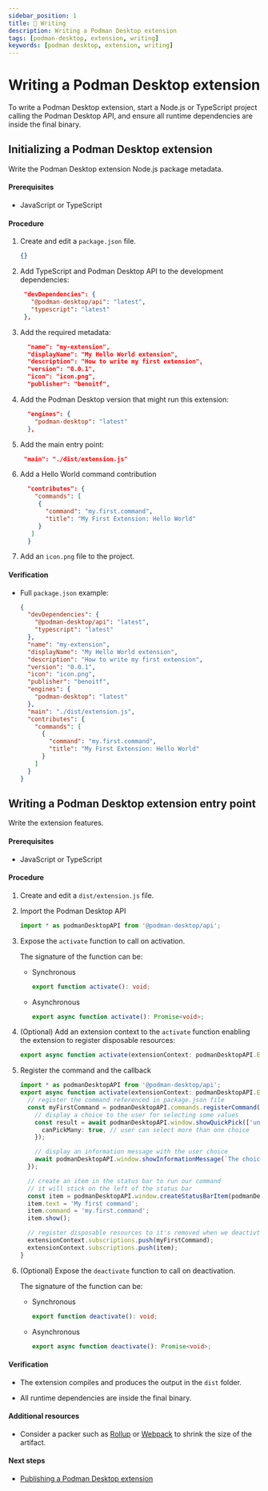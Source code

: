 ```yaml
---
sidebar_position: 1
title: 📝 Writing
description: Writing a Podman Desktop extension
tags: [podman-desktop, extension, writing]
keywords: [podman desktop, extension, writing]
---
```


# Writing a Podman Desktop extension

To write a Podman Desktop extension, start a Node.js or TypeScript project calling the Podman Desktop API, and ensure all runtime dependencies are inside the final binary.

## Initializing a Podman Desktop extension

Write the Podman Desktop extension Node.js package metadata.

#### Prerequisites

- JavaScript or TypeScript

#### Procedure

1. Create and edit a `package.json` file.

   ```json
   {}
   ```

1. Add TypeScript and Podman Desktop API to the development dependencies:

   ```json lines
    "devDependencies": {
      "@podman-desktop/api": "latest",
      "typescript": "latest"
    },
   ```

1. Add the required metadata:

   ```json lines
     "name": "my-extension",
     "displayName": "My Hello World extension",
     "description": "How to write my first extension",
     "version": "0.0.1",
     "icon": "icon.png",
     "publisher": "benoitf",
   ```

1. Add the Podman Desktop version that might run this extension:

   ```json lines
     "engines": {
       "podman-desktop": "latest"
     },
   ```

1. Add the main entry point:

   ```json lines
    "main": "./dist/extension.js"
   ```

1. Add a Hello World command contribution

   ```json lines
     "contributes": {
       "commands": [
        {
          "command": "my.first.command",
          "title": "My First Extension: Hello World"
        }
      ]
     }
   ```

1. Add an `icon.png` file to the project.

#### Verification

- Full `package.json` example:

  ```json
  {
    "devDependencies": {
      "@podman-desktop/api": "latest",
      "typescript": "latest"
    },
    "name": "my-extension",
    "displayName": "My Hello World extension",
    "description": "How to write my first extension",
    "version": "0.0.1",
    "icon": "icon.png",
    "publisher": "benoitf",
    "engines": {
      "podman-desktop": "latest"
    },
    "main": "./dist/extension.js",
    "contributes": {
      "commands": [
        {
          "command": "my.first.command",
          "title": "My First Extension: Hello World"
        }
      ]
    }
  }
  ```

## Writing a Podman Desktop extension entry point

Write the extension features.

#### Prerequisites

- JavaScript or TypeScript

#### Procedure

1. Create and edit a `dist/extension.js` file.

1. Import the Podman Desktop API

   ```typescript
   import * as podmanDesktopAPI from '@podman-desktop/api';
   ```

1. Expose the `activate` function to call on activation.

   The signature of the function can be:

   - Synchronous

     ```typescript
     export function activate(): void;
     ```

   - Asynchronous

     ```typescript
     export async function activate(): Promise<void>;
     ```

1. (Optional) Add an extension context to the `activate` function enabling the extension to register disposable resources:

   ```typescript
   export async function activate(extensionContext: podmanDesktopAPI.ExtensionContext): Promise<void> {}
   ```

1. Register the command and the callback

   ```typescript
   import * as podmanDesktopAPI from '@podman-desktop/api';
   export async function activate(extensionContext: podmanDesktopAPI.ExtensionContext): Promise<void> {
     // register the command referenced in package.json file
     const myFirstCommand = podmanDesktopAPI.commands.registerCommand('my.first.command', async () => {
       // display a choice to the user for selecting some values
       const result = await podmanDesktopAPI.window.showQuickPick(['un', 'deux', 'trois'], {
         canPickMany: true, // user can select more than one choice
       });

       // display an information message with the user choice
       await podmanDesktopAPI.window.showInformationMessage(`The choice was: ${result}`);
     });

     // create an item in the status bar to run our command
     // it will stick on the left of the status bar
     const item = podmanDesktopAPI.window.createStatusBarItem(podmanDesktopAPI.StatusBarAlignLeft, 100);
     item.text = 'My first command';
     item.command = 'my.first.command';
     item.show();

     // register disposable resources to it's removed when we deactivte the extension
     extensionContext.subscriptions.push(myFirstCommand);
     extensionContext.subscriptions.push(item);
   }
   ```

1. (Optional) Expose the `deactivate` function to call on deactivation.

   The signature of the function can be:

   - Synchronous

     ```typescript
     export function deactivate(): void;
     ```

   - Asynchronous

     ```typescript
     export async function deactivate(): Promise<void>;
     ```

#### Verification

- The extension compiles and produces the output in the `dist` folder.

- All runtime dependencies are inside the final binary.

#### Additional resources

- Consider a packer such as [Rollup](https://rollupjs.org) or [Webpack](https://webpack.js.org) to shrink the size of the artifact.

#### Next steps

- [Publishing a Podman Desktop extension](/extend/publish)
